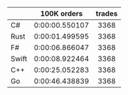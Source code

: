 ||100K orders|trades|
-|:-:|:-:|
|C#|0:00:00.550107|3368|
|Rust|0:00:01.499595|3368|
|F#|0:00:06.866047|3368|
|Swift|0:00:08.922464|3368|
|C++|0:00:25.052283|3368|
|Go|0:00:46.438839|3368|


